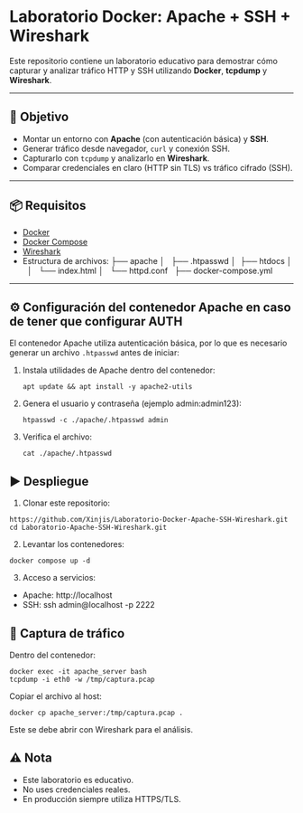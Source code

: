 # Laboratorio Docker: Apache + SSH + Wireshark

Este repositorio contiene un laboratorio educativo para demostrar cómo capturar y analizar tráfico HTTP y SSH utilizando **Docker**, **tcpdump** y **Wireshark**.

---

## 🚀 Objetivo

- Montar un entorno con **Apache** (con autenticación básica) y **SSH**.  
- Generar tráfico desde navegador, `curl` y conexión SSH.  
- Capturarlo con `tcpdump` y analizarlo en **Wireshark**.  
- Comparar credenciales en claro (HTTP sin TLS) vs tráfico cifrado (SSH).  

---

## 📦 Requisitos

- [Docker](https://docs.docker.com/get-docker/)  
- [Docker Compose](https://docs.docker.com/compose/install/)  
- [Wireshark](https://www.wireshark.org/download.html)
- Estructura de archivos: 
├── apache
│   ├── .htpasswd
│   ├── htdocs
│   │   └── index.html
│   └── httpd.conf   
├── docker-compose.yml


---

## ⚙️ Configuración del contenedor Apache en caso de tener que configurar AUTH

El contenedor Apache utiliza autenticación básica, por lo que es necesario generar un archivo `.htpasswd` antes de iniciar:

1. Instala utilidades de Apache dentro del contenedor:  

   `apt update && apt install -y apache2-utils`
   
2. Genera el usuario y contraseña (ejemplo admin:admin123):
   
   `htpasswd -c ./apache/.htpasswd admin`

3. Verifica el archivo:
   
   `cat ./apache/.htpasswd`

 ## ▶️ Despliegue

 1. Clonar este repositorio:

   `https://github.com/Xinjis/Laboratorio-Docker-Apache-SSH-Wireshark.git`
   `cd Laboratorio-Apache-SSH-Wireshark.git`

 2. Levantar los contenedores:

   `docker compose up -d`

 3. Acceso a servicios:
 - Apache: http://localhost
 - SSH: ssh admin@localhost -p 2222

## 📡 Captura de tráfico

Dentro del contenedor:

```
docker exec -it apache_server bash
tcpdump -i eth0 -w /tmp/captura.pcap
```
Copiar el archivo al host:

`docker cp apache_server:/tmp/captura.pcap .`

Este se debe abrir con Wireshark para el análisis.

## ⚠️ Nota

- Este laboratorio es educativo.
- No uses credenciales reales.
- En producción siempre utiliza HTTPS/TLS.

